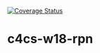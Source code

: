 [![Coverage Status](https://coveralls.io/repos/github/AmandaKline/c4cs-w18-rpn/badge.svg?branch=master)](https://coveralls.io/github/AmandaKline/c4cs-w18-rpn?branch=master)
# c4cs-w18-rpn
